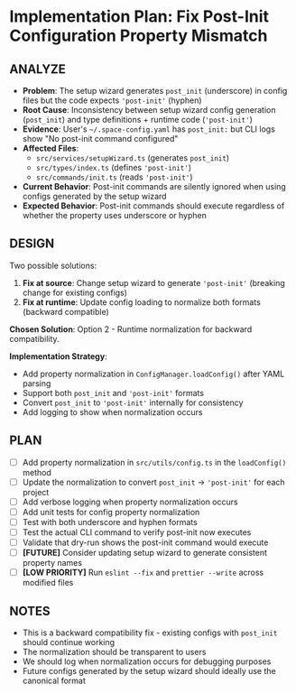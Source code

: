 # Implementation Plan: Fix Post-Init Configuration Property Mismatch

## ANALYZE

- **Problem**: The setup wizard generates `post_init` (underscore) in config files but the code expects `'post-init'` (hyphen)
- **Root Cause**: Inconsistency between setup wizard config generation (`post_init`) and type definitions + runtime code (`'post-init'`)
- **Evidence**: User's `~/.space-config.yaml` has `post_init:` but CLI logs show "No post-init command configured"
- **Affected Files**:
  - `src/services/setupWizard.ts` (generates `post_init`)
  - `src/types/index.ts` (defines `'post-init'`)
  - `src/commands/init.ts` (reads `'post-init'`)
- **Current Behavior**: Post-init commands are silently ignored when using configs generated by the setup wizard
- **Expected Behavior**: Post-init commands should execute regardless of whether the property uses underscore or hyphen

## DESIGN

Two possible solutions:

1. **Fix at source**: Change setup wizard to generate `'post-init'` (breaking change for existing configs)
2. **Fix at runtime**: Update config loading to normalize both formats (backward compatible)

**Chosen Solution**: Option 2 - Runtime normalization for backward compatibility.

**Implementation Strategy**:

- Add property normalization in `ConfigManager.loadConfig()` after YAML parsing
- Support both `post_init` and `'post-init'` formats
- Convert `post_init` to `'post-init'` internally for consistency
- Add logging to show when normalization occurs

## PLAN

- [ ] Add property normalization in `src/utils/config.ts` in the `loadConfig()` method
- [ ] Update the normalization to convert `post_init` → `'post-init'` for each project
- [ ] Add verbose logging when property normalization occurs
- [ ] Add unit tests for config property normalization
- [ ] Test with both underscore and hyphen formats
- [ ] Test the actual CLI command to verify post-init now executes
- [ ] Validate that dry-run shows the post-init command would execute
- [ ] **[FUTURE]** Consider updating setup wizard to generate consistent property names
- [ ] **[LOW PRIORITY]** Run `eslint --fix` and `prettier --write` across modified files

## NOTES

- This is a backward compatibility fix - existing configs with `post_init` should continue working
- The normalization should be transparent to users
- We should log when normalization occurs for debugging purposes
- Future configs generated by the setup wizard should ideally use the canonical format
